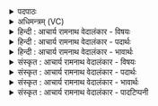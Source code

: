 <details><summary>पदपाठः</summary>

त्वम्। हि। नः꣣। पिता꣢। व꣣सो। त्व꣢म्। मा꣣ता꣢। श꣣तक्रतो। शत। क्रतो। बभू꣡वि꣢थ। अ꣡थ꣢꣯। ते꣡। सुम्न꣢म्। ई꣢महे। ११७०।
</details>

<details><summary>अधिमन्त्रम् (VC)</summary>

- इन्द्रः
- नृमेध आङ्गिरसः
- ककुप्
- ऋषभः
</details>

<details><summary>हिन्दी : आचार्य रामनाथ वेदालंकार - विषयः</summary>

आचार्य से प्रार्थना करके अब परमात्मा की स्तुति तथा उससे प्रार्थना करते हैं।
</details>

<details><summary>हिन्दी : आचार्य रामनाथ वेदालंकार - पदार्थः</summary>

पदार्थान्वयभाषाः -  हे(वसो)निवासप्रदाता, (शतक्रतो)सैकड़ों कर्मों को करनेवाले परमेश! (त्वं हि)आप ही(नः)हमारे(पिता)पिता और(त्वम्)आप ही(माता)माता(बभूविथ)हो।(अथ)इसलिए हम(ते)आपसे(सुम्नम्)सुख(ईमहे)माँगते हैं ॥२॥
</details>

<details><summary>हिन्दी : आचार्य रामनाथ वेदालंकार - भावार्थः</summary>

भावार्थभाषाः -  परमेश्वर एक ही होता हुआ सबका पिता के समान पालनकर्ता और माता के समान स्नेह देनेवाला वा चरित्र-निर्माता है। वह माता-पिता के तुल्य सबको सुख देता है ॥२॥
</details>

<details><summary>संस्कृत : आचार्य रामनाथ वेदालंकार - विषयः</summary>

आचार्यं प्रार्थयित्वा सम्प्रति परमात्मानं स्तौति प्रार्थयते च।
</details>

<details><summary>संस्कृत : आचार्य रामनाथ वेदालंकार - पदार्थः</summary>

पदार्थान्वयभाषाः -  हे(वसो)निवासक, (शतक्रतो)शतकर्मन् परमेश! (त्वं हि)त्वमेव खलु(नः)अस्माकम्(पिता)जनकः, (त्वम्)त्वमेव च(माता)जननी(बभूविथ)जज्ञिषे।(अथ)अतः,वयम्(ते)त्वाम्(सुम्नम्)सुखम्(ईमहे)याचामहे ॥२॥
</details>

<details><summary>संस्कृत : आचार्य रामनाथ वेदालंकार - भावार्थः</summary>

भावार्थभाषाः -  परमेश्वर एक एव सन् सर्वेषां पितृवत् पालको मातृवत् स्नेहप्रदाता चरित्रनिर्माता च विद्यते। स मातापितृवत् सर्वेभ्यः सुखं प्रयच्छति ॥२॥
</details>

<details><summary>संस्कृत : आचार्य रामनाथ वेदालंकार - पादटिप्पनी</summary>

टिप्पणी:   १.ऋ० ८।९८।११,अथ० २०।१०८।२,उभयत्र ‘अधा’इति पाठः।
</details>